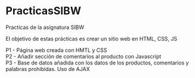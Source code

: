 # PracticasSIBW
Practicas de la asignatura SIBW  <br />

El objetivo de estas prácticas es crear un sitio web en HTML, CSS, JS  <br />

P1 - Página web creada con HMTL y CSS  <br />
P2 - Añadir sección de comentarios al producto con Javascript  <br /> 
P3 - Base de datos añadida con los datos de los productos, comentarios y palabras prohibidas. Uso de AJAX  <br /> 
